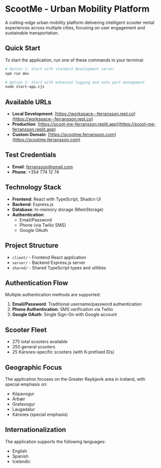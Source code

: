 # ScootMe - Urban Mobility Platform

A cutting-edge urban mobility platform delivering intelligent scooter rental experiences across multiple cities, focusing on user engagement and sustainable transportation.

## Quick Start

To start the application, run one of these commands in your terminal:

```bash
# Option 1: Start with standard development server
npm run dev

# Option 2: Start with enhanced logging and auto port management
node start-app.cjs
```

## Available URLs

- **Local Development**: [https://workspace--ferransson.repl.co](https://workspace--ferransson.repl.co)
- **Production**: [https://scoot-me-ferransson.replit.app](https://scoot-me-ferransson.replit.app)
- **Custom Domain**: [https://scootme.ferransson.com](https://scootme.ferransson.com)

## Test Credentials

- **Email**: ferransson@gmail.com
- **Phone**: +354 774 12 74

## Technology Stack

- **Frontend**: React with TypeScript, Shadcn UI
- **Backend**: Express.js
- **Database**: In-memory storage (MemStorage)
- **Authentication**:
  - Email/Password
  - Phone (via Twilio SMS)
  - Google OAuth

## Project Structure

- `client/` - Frontend React application
- `server/` - Backend Express.js server
- `shared/` - Shared TypeScript types and utilities

## Authentication Flow

Multiple authentication methods are supported:

1. **Email/Password**: Traditional username/password authentication
2. **Phone Authentication**: SMS verification via Twilio
3. **Google OAuth**: Single Sign-On with Google account

## Scooter Fleet

- 275 total scooters available
- 250 general scooters
- 25 Kársnes-specific scooters (with K-prefixed IDs)

## Geographic Focus

The application focuses on the Greater Reykjavik area in Iceland, with special emphasis on:

- Kópavogur
- Árbær
- Grafavogur
- Laugadalur
- Kársnes (special emphasis)

## Internationalization

The application supports the following languages:

- English
- Spanish
- Icelandic